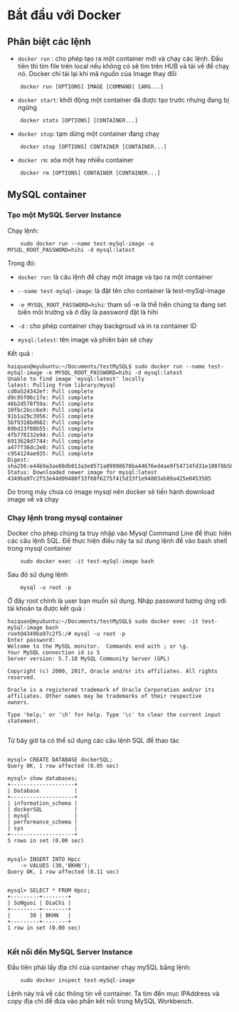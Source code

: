 # Bắt đầu với Docker


## Phân biệt các lệnh

- `docker run` : cho phép tạo ra một container mới và chạy các lệnh. Đầu tiên thì tìm file trên local nếu không có sẽ tìm trên HUB và tải về để chạy nó. Docker chỉ tải lại khi mã nguồn của Image thay đổi
~~~
	docker run [OPTIONS] IMAGE [COMMAND] [ARG...]
~~~

- `docker start`: khởi động một container đã được tạo trước nhưng đang bị ngừng

~~~
	docker stats [OPTIONS] [CONTAINER...]
~~~

- `docker stop`: tạm dừng một container đang chạy 

~~~
	docker stop [OPTIONS] CONTAINER [CONTAINER...]
~~~

- `docker rm`: xóa một hay nhiều container 

~~~
	docker rm [OPTIONS] CONTAINER [CONTAINER...]
~~~

## MySQL container

### Tạo một MySQL Server Instance 

Chạy lệnh:
~~~
	sudo docker run --name test-mySql-image -e MYSQL_ROOT_PASSWORD=hihi -d mysql:latest
~~~

Trong đó: 

- `docker run`: là câu lệnh để chạy một image và tạo ra một container

- `--name test-mySql-image`: là đặt tên cho container là test-mySql-image

- `-e MYSQL_ROOT_PASSWORD=hihi`: tham số -e là thể hiện chúng ta đang set biến môi trường và ở đây là password đặt là hihi

- `-d` : cho phép container chạy backgroud và in ra container ID

- `mysql:latest`: tên image và phiên bản sẽ chạy 


Kết quả :
~~~
haiquan@myubuntu:~/Documents/testMySQL$ sudo docker run --name test-mySql-image -e MYSQL_ROOT_PASSWORD=hihi -d mysql:latest
Unable to find image 'mysql:latest' locally
latest: Pulling from library/mysql
cd0a524342ef: Pull complete 
d9c95f06c17e: Pull complete 
46b2d578f59a: Pull complete 
10fbc2bcc6e9: Pull complete 
91b1a29c3956: Pull complete 
5bf9316bd602: Pull complete 
69bd23f08b55: Pull complete 
4fb778132e94: Pull complete 
6913628d7744: Pull complete 
a477f36dc2e0: Pull complete 
c954124ae935: Pull complete 
Digest: sha256:e44b9a3ae88db013a3e8571a89998678ba44676ed4ae9f54714fd31e108f8b58
Status: Downloaded newer image for mysql:latest
4349ba97c2f53e44d09480f33f60f6275f415d33f1e94803ab89a425e0453505

~~~


Do trong máy chưa có image mysql nên docker sẽ tiến hành download image về và chạy 

### Chạy lệnh trong mysql container

Docker cho phép chúng ta truy nhập vào Mysql Command Line để thực hiện các câu lệnh SQL. Để thực hiện điều này ta sử dụng lệnh để vào bash shell trong mysql container

~~~
	sudo docker exec -it test-mySql-image bash
~~~

Sau đó sử dụng lệnh

~~~
	mysql -u root -p
~~~
 
Ở đây root chính là user bạn muốn sử dụng. Nhập password tương ứng với tài khoản ta được kết quả :

~~~
haiquan@myubuntu:~/Documents/testMySQL$ sudo docker exec -it test-mySql-image bash
root@4349ba97c2f5:/# mysql -u root -p 
Enter password: 
Welcome to the MySQL monitor.  Commands end with ; or \g.
Your MySQL connection id is 5
Server version: 5.7.18 MySQL Community Server (GPL)

Copyright (c) 2000, 2017, Oracle and/or its affiliates. All rights reserved.

Oracle is a registered trademark of Oracle Corporation and/or its
affiliates. Other names may be trademarks of their respective
owners.

Type 'help;' or '\h' for help. Type '\c' to clear the current input statement.


~~~


Từ bây giờ ta có thể sử dụng các câu lệnh SQL để thao tác

~~~

mysql> CREATE DATABASE dockerSQL;
Query OK, 1 row affected (0.05 sec)

mysql> show databases;
+--------------------+
| Database           |
+--------------------+
| information_schema |
| dockerSQL          |
| mysql              |
| performance_schema |
| sys                |
+--------------------+
5 rows in set (0.00 sec)


mysql> INSERT INTO Hpcc 
    -> VALUES (30,'BKHN');
Query OK, 1 row affected (0.11 sec)


mysql> SELECT * FROM Hpcc;
+---------+--------+
| SoNguoi | DiaChi |
+---------+--------+
|      30 | BKHN   |
+---------+--------+
1 row in set (0.00 sec)


~~~


### Kết nối đến MySQL Server Instance 

Đầu tiên phải lấy địa chỉ của container chạy mySQL bằng lệnh:
~~~
	sudo docker inspect test-mySql-image
~~~

Lệnh này trả về các thông tin về container. Ta tìm đến mục IPAddress và copy địa chỉ để đưa vào phần kết nối trong MySQL Workbench.





